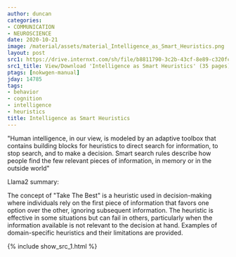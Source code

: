 ```yaml
---
author: duncan
categories:
- COMMUNICATION
- NEUROSCIENCE
date: 2020-10-21
image: /material/assets/material_Intelligence_as_Smart_Heuristics.png
layout: post
src1: https://drive.internxt.com/sh/file/b8811790-3c2b-43cf-8e89-c320fc8195cb/e2b80bb7ffea1b8c663d7a7cca7997a8ad76883a8f65e7b332b8b08c842f941f
src1_title: View/Download 'Intelligence as Smart Heuristics' (35 pages)
ptags: [nokwgen-manual] 
jday: 14785
tags:
- behavior
- cognition
- intelligence
- heuristics
title: Intelligence as Smart Heuristics
---
```


"Human intelligence, in our view, is modeled by an adaptive toolbox that contains building blocks for heuristics to direct search for information, to stop search, and to make a decision. Smart search rules describe how people find the few relevant pieces of information, in memory or in the outside world"

<!--more-->

Llama2 summary:

The concept of "Take The Best" is a heuristic used in decision-making where individuals rely on the first piece of information that favors one option over the other, ignoring subsequent information. The heuristic is effective in some situations but can fail in others, particularly when the information available is not relevant to the decision at hand. Examples of domain-specific heuristics and their limitations are provided.



{% include show_src_1.html %}
